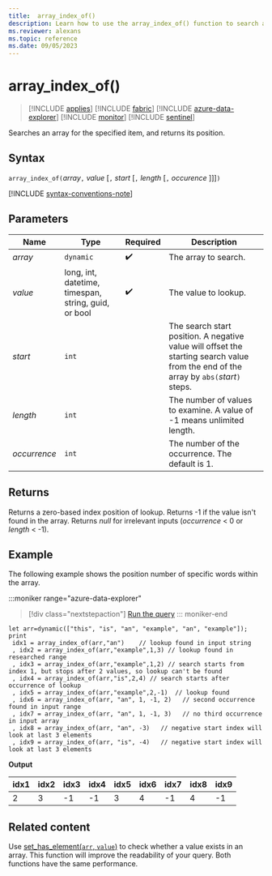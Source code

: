 ```yaml
---
title:  array_index_of()
description: Learn how to use the array_index_of() function to search an array for a specified item, and return its position.
ms.reviewer: alexans
ms.topic: reference
ms.date: 09/05/2023
---
```

# array_index_of()

> [!INCLUDE [applies](../includes/applies-to-version/applies.md)] [!INCLUDE [fabric](../includes/applies-to-version/fabric.md)] [!INCLUDE [azure-data-explorer](../includes/applies-to-version/azure-data-explorer.md)] [!INCLUDE [monitor](../includes/applies-to-version/monitor.md)] [!INCLUDE [sentinel](../includes/applies-to-version/sentinel.md)]

Searches an array for the specified item, and returns its position.

## Syntax

`array_index_of(`*array*`,` *value* [`,` *start* [`,` *length* [`,` *occurence* ]]]`)`

[!INCLUDE [syntax-conventions-note](../includes/syntax-conventions-note.md)]

## Parameters

| Name | Type | Required | Description |
|--|--|--|--|
| *array* | `dynamic` |  :heavy_check_mark: | The array to search. |
| *value* | long, int, datetime, timespan, string, guid, or bool |  :heavy_check_mark: | The value to lookup. |
| *start* | `int` |  | The search start position. A negative value will offset the starting search value from the end of the array by `abs(`*start*`)` steps. |
| *length* | `int` |  | The number of values to examine. A value of -1 means unlimited length. |
| *occurrence* | `int` |  | The number of the occurrence. The default is 1. |

## Returns

Returns a zero-based index position of lookup.
Returns -1 if the value isn't found in the array.
Returns *null* for irrelevant inputs (*occurrence* < 0 or  *length* < -1).

## Example

The following example shows the position number of specific words within the array.

:::moniker range="azure-data-explorer"
> [!div class="nextstepaction"]
> <a href="https://dataexplorer.azure.com/clusters/help/databases/Samples?query=H4sIAAAAAAAAA52T7WrCMBiF/3sVB//MQoq0dV8Mr2QMielbDUuTkqRO735pmsk2dQ5LG0jhPOfkvK0iD27tsj5o3koxe536rXRThum4cj2stOdtp+j0xVv2Mums1H4CWe8LLAcYP6ykrmm/Ms0sbNmgyRCu+RzKmPe+Q2N6XUPqcHe9h/OBsZmADZTyAuUYomBVdo5lyRG3Yks1LNcbQgJW14FlBI7ykIZb79BY0yIqUDCsY0zTOfDGk0WJHVc9OQZnvpIIru881jRGSu6LC+5DvyVbnDEeDYwQvbWkBcE0ySEh768dqGR5kZ30ndQP59VptOGoeXjKbJyXI2FCu9/C/BpdbDqRH/9DrhJZG4RPzf5gH6mRkqhPf1LzI4823MsdjS2mwX1IpWIH4B6KO48KpKgl7V3CP1/Cxx8gX9yK/wT41ILVWgMAAA==" target="_blank">Run the query</a>
::: moniker-end

```kusto
let arr=dynamic(["this", "is", "an", "example", "an", "example"]);
print
 idx1 = array_index_of(arr,"an")    // lookup found in input string
 , idx2 = array_index_of(arr,"example",1,3) // lookup found in researched range 
 , idx3 = array_index_of(arr,"example",1,2) // search starts from index 1, but stops after 2 values, so lookup can't be found
 , idx4 = array_index_of(arr,"is",2,4) // search starts after occurrence of lookup
 , idx5 = array_index_of(arr,"example",2,-1)  // lookup found
 , idx6 = array_index_of(arr, "an", 1, -1, 2)   // second occurrence found in input range
 , idx7 = array_index_of(arr, "an", 1, -1, 3)   // no third occurrence in input array
 , idx8 = array_index_of(arr, "an", -3)   // negative start index will look at last 3 elements
 , idx9 = array_index_of(arr, "is", -4)   // negative start index will look at last 3 elements
```

**Output**

|idx1|idx2|idx3|idx4|idx5|idx6|idx7|idx8|idx9|
|----|----|----|----|----|----|----|----|----|
|2   |3   |-1  |-1   |3   |4   |-1  |4  |-1  |

## Related content

Use [set_has_element(`arr`, `value`)](set-has-element-function.md) to check whether a value exists in an array. This function will improve the readability of your query. Both functions have the same performance.
